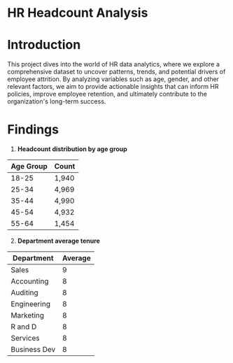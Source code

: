 # HR Headcount Analysis

# Introduction

This project dives into the world of HR data analytics, where we explore a comprehensive dataset to uncover patterns, trends, and potential drivers of employee attrition. By analyzing variables such as age, gender, and other relevant factors, we aim to provide actionable insights that can inform HR policies, improve employee retention, and ultimately contribute to the organization's long-term success.

# Findings

1. **Headcount distribution by age group**

| Age Group | Count |
| --------- | ------|
| 18-25     | 1,940 |
| 25-34     | 4,969 |
| 35-44     | 4,990 |
| 45-54     | 4,932 |
| 55-64     | 1,454 |

2. **Department average tenure**

| Department  | Average |
| ----------- | ------- |
| Sales       | 9       |
| Accounting  | 8       |
| Auditing    | 8       |
| Engineering | 8       |
| Marketing   | 8       |
| R and D     | 8       |
| Services    | 8       |
| Business Dev | 8      |